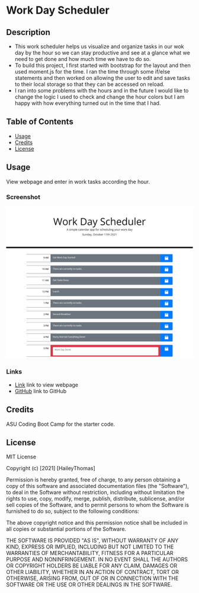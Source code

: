 # Work Day Scheduler
## Description
- This work scheduler helps us visualize and organize tasks in our wok day by the hour so we can stay productive and see at a glance what we need to get done and how much time we have to do so.
- To build this project, I first started with bootstrap for the layout and then used moment.js for the time. I ran the time through some if/else statements and then worked on allowing the user to edit and save tasks to their local storage so that they can be accessed on reload.
- I ran into some problems with the hours and in the future I would like to change the logic I used to check and change the hour colors but I am happy with how everything turned out in the time that I had.
## Table of Contents
- [Usage](#usage)
- [Credits](#credits)
- [License](#license)
## Usage
View webpage and enter in work tasks according the hour.
### Screenshot
![alt text](./assets/images/screenshot.png)
### Links
- [Link](https://haileythomas.github.io/work-scheduler/) link to view webpage
- [GitHub](https://github.com/HaileyThomas/work-scheduler) link to GitHub
## Credits
ASU Coding Boot Camp for the starter code.
## License
MIT License

Copyright (c) [2021] [HaileyThomas]

Permission is hereby granted, free of charge, to any person obtaining a copy
of this software and associated documentation files (the "Software"), to deal
in the Software without restriction, including without limitation the rights
to use, copy, modify, merge, publish, distribute, sublicense, and/or sell
copies of the Software, and to permit persons to whom the Software is
furnished to do so, subject to the following conditions:

The above copyright notice and this permission notice shall be included in all
copies or substantial portions of the Software.

THE SOFTWARE IS PROVIDED "AS IS", WITHOUT WARRANTY OF ANY KIND, EXPRESS OR
IMPLIED, INCLUDING BUT NOT LIMITED TO THE WARRANTIES OF MERCHANTABILITY,
FITNESS FOR A PARTICULAR PURPOSE AND NONINFRINGEMENT. IN NO EVENT SHALL THE
AUTHORS OR COPYRIGHT HOLDERS BE LIABLE FOR ANY CLAIM, DAMAGES OR OTHER
LIABILITY, WHETHER IN AN ACTION OF CONTRACT, TORT OR OTHERWISE, ARISING FROM,
OUT OF OR IN CONNECTION WITH THE SOFTWARE OR THE USE OR OTHER DEALINGS IN THE
SOFTWARE.
